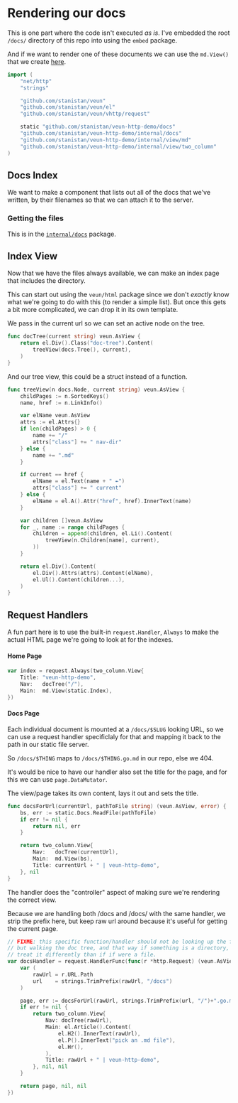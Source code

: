 # Rendering our docs

This is one part where the code isn't executed _as is_.
I've embedded the root `/docs/` directory of this repo into
using the `embed` package.

And if we want to render one of these documents we can use
the `md.View()` that we create [here][md-view].

```go
import (
	"net/http"
	"strings"

	"github.com/stanistan/veun"
	"github.com/stanistan/veun/el"
	"github.com/stanistan/veun/vhttp/request"

	static "github.com/stanistan/veun-http-demo/docs"
	"github.com/stanistan/veun-http-demo/internal/docs"
	"github.com/stanistan/veun-http-demo/internal/view/md"
	"github.com/stanistan/veun-http-demo/internal/view/two_column"
)
```

## Docs Index

We want to make a component that lists out all of the docs
that we've written, by their filenames so that we can attach
it to the server.

### Getting the files

This is in the [`internal/docs`](/docs/internal/docs/tree) package.

## Index View

Now that we have the files always available, we can make an index page that includes
the directory.

This can start out using the `veun/html` package since we don't _exactly_ know what
we're going to do with this (to render a simple list). But once this gets a bit
more complicated, we can drop it in its own template.

We pass in the current url so we can set an active node on the tree.

```go
func docTree(current string) veun.AsView {
	return el.Div().Class("doc-tree").Content(
		treeView(docs.Tree(), current),
	)
}
```

And our tree view, this could be a struct instead of a function.

```go
func treeView(n docs.Node, current string) veun.AsView {
	childPages := n.SortedKeys()
	name, href := n.LinkInfo()

	var elName veun.AsView
	attrs := el.Attrs{}
	if len(childPages) > 0 {
		name += "/"
		attrs["class"] += " nav-dir"
	} else {
		name += ".md"
	}

	if current == href {
		elName = el.Text(name + " ↞")
		attrs["class"] += " current"
	} else {
		elName = el.A().Attr("href", href).InnerText(name)
	}

	var children []veun.AsView
	for _, name := range childPages {
		children = append(children, el.Li().Content(
			treeView(n.Children[name], current),
		))
	}

	return el.Div().Content(
		el.Div().Attrs(attrs).Content(elName),
		el.Ul().Content(children...),
	)
}
```

## Request Handlers

A fun part here is to use the built-in `request.Handler`, `Always` to make
the actual HTML page we're going to look at for the indexes.

#### Home Page

```go
var index = request.Always(two_column.View{
	Title: "veun-http-demo",
	Nav:   docTree("/"),
	Main:  md.View(static.Index),
})
```

#### Docs Page

Each individual document is mounted at a `/docs/$SLUG` looking
URL, so we can use a request handler specificlaly for that and
mapping it back to the path in our static file server.

So `/docs/$THING` maps to `/docs/$THING.go.md` in our repo, else we 404.

It's would be nice to have our handler also set the title
for the page, and for this we can use `page.DataMutator`.

The view/page takes its own content, lays it out and sets the
title.

```go
func docsForUrl(currentUrl, pathToFile string) (veun.AsView, error) {
	bs, err := static.Docs.ReadFile(pathToFile)
	if err != nil {
		return nil, err
	}

	return two_column.View{
		Nav:   docTree(currentUrl),
		Main:  md.View(bs),
		Title: currentUrl + " | veun-http-demo",
	}, nil
}
```

The handler does the "controller" aspect of making
sure we're rendering the correct view.

Because we are handling both /docs and /docs/ with the same handler,
we strip the prefix here, but keep raw url around because it's useful
for getting the current page.

```go
// FIXME: this specific function/handler should not be looking up the file by path
// but walking the doc tree, and that way if something is a directory, we can
// treat it differently than if if were a file.
var docsHandler = request.HandlerFunc(func(r *http.Request) (veun.AsView, http.Handler, error) {
	var (
		rawUrl = r.URL.Path
		url    = strings.TrimPrefix(rawUrl, "/docs")
	)

	page, err := docsForUrl(rawUrl, strings.TrimPrefix(url, "/")+".go.md")
	if err != nil {
		return two_column.View{
			Nav: docTree(rawUrl),
			Main: el.Article().Content(
				el.H2().InnerText(rawUrl),
				el.P().InnerText("pick an .md file"),
                el.Hr(),
			),
			Title: rawUrl + " | veun-http-demo",
		}, nil, nil
	}

	return page, nil, nil
})
```

[md-view]: /docs/internal/view/md/view
